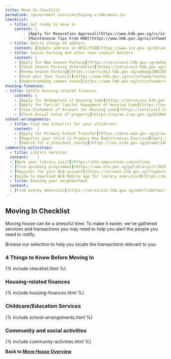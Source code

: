 ```yaml
---
title: Move-In Checklist
permalink: /government-services/buying-a-hdb/move-in/
checklist:
  - title: Get ready to move in
    content: |
        - [Apply for Renovation Approval](https://www.hdb.gov.sg/cs/infoweb/residential/living-in-an-hdb-flat/renovation/applying-for-approval)
        - [Maintenance Tips From HDB](https://www.hdb.gov.sg/cs/infoweb/residential/living-in-an-hdb-flat/home-maintenance/home-care-guide)
  - title: Notify change of address 
    content: [Update address on NRIC/FIN](https://www.ica.gov.sg/documents/ic/update_residential_address) 
  - title: Season Parking and other town council matters
    content: |
    - [Apply for New Season Parking](https://services2.hdb.gov.sg/webapp/BN22PPORTALWeb/eApplication/BN22PApplicationTerms.jsp)
    - [Check Season Parking Information](https://services2.hdb.gov.sg/webapp/BN22CpkVcncy/BN22SeasonParkInfoSearch.jsp)
    - [Renew Season Parking](https://services2.hdb.gov.sg/webapp/BN22ERENEW/BN22PRenewTerms.jsp)
    - [Know your Town Council](https://www.hdb.gov.sg/cs/infoweb/contact-us?anchor=towncouncil)
    - [Understanding common areas](https://www.hdb.gov.sg/cs/infoweb/residential/living-in-an-hdb-flat/home-maintenance/function-of-hdb-branches-and-town-councils)
housing-finances:
- title: Settle housing-related finances
    content: |
    - [Apply for Redemption of Housing loan](https://services2.hdb.gov.sg/webapp/AB03AWRedemptionWeb/AB03SRedemption)
    - [Apply for Partial Capital Repayment of Housing Loan](https://services2.hdb.gov.sg/webapp/AB03FININFO/AB03SSelAcc)
    - [View Statement of Account for Housing Loan](https://services2.hdb.gov.sg/webapp/AB03FININFO/AB03SSelAcc)
    - [Check Annual Value of property](https://mytax.iras.gov.sg/ESVWeb/default.aspx?target=MPTPropertySearch&toLoginSelection=true)
school-arrangements:
  - title: Find new school(s) for your child(ren)
    content:  |
    - [Apply for Primary School Transfer](https://beta.moe.gov.sg/primary/transfers/apply/)
    - [Register your child in Primary One Registration Exercise](beta.moe/gov.sg/primary/p1-registration)
    - [Search for a preschool nearby](https://cms.ecda.gov.sg/prweb/IAC/zGwoaxwY6Bz0rcpuMWgTMg%5B%5B*/!STANDARD)
community-activities:
  - title: Library services 
  content:    |
  - [Book your library visit](https://nlb.appointeze.com/online)
  - [Find upcoming programmes](https://www.nlb.gov.sg/golibrary2/c/30307529/)
  - [Register for your NLB account](https://account.nlb.gov.sg/?type=register)
  - [Guide to download NLB Mobile app for library eservices](https://mobileapp.nlb.gov.sg/)
  - title: Knowing your neighborhood
  content: 
  - [Find nearby amenities](https://services2.hdb.gov.sg/web/fi10/heartland/index.html)
---
```


## Moving In Checklist

Moving house can be a stressful time. To make it easier, we've gathered services and transactions you may need to help you alert the people you need to notify.

Browse our selection to help you locate the transactions relevant to you.

### 4 Things to Know Before Moving In
{% include checklist.html %}


### Housing-related finances
{% include housing-finances.html %}


### Childcare/Education Services
{% include school-arrangements.html %}


### Community and social activities
{% include community-activities.html %}



**Back to [Move House Overview](/government-services/move-house/overview/)**
